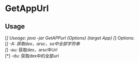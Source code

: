 # GetAppUrl

## Usage ##
  [*] Useage: java -jar GetAPPurl {Options} {target App}
  [*] Options:                                          
  [*]         -A: 获取dex，arsc，so中全部字符串                                                
  [*]         -au: 获取dex，arsc中Url                 
  [*]         -du: 获取dex中的全部url 
